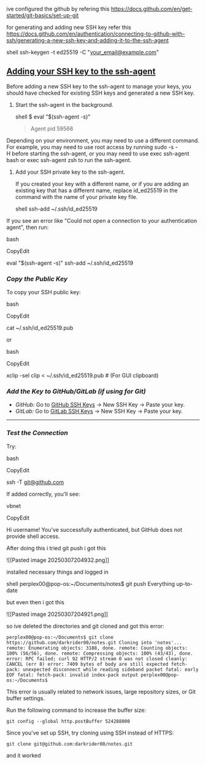 ive configured the github by refering this 
https://docs.github.com/en/get-started/git-basics/set-up-git

for generating and adding new SSH key refer this 
https://docs.github.com/en/authentication/connecting-to-github-with-ssh/generating-a-new-ssh-key-and-adding-it-to-the-ssh-agent

shell
ssh-keygen -t ed25519 -C "your_email@example.com"


## [Adding your SSH key to the ssh-agent](https://docs.github.com/en/authentication/connecting-to-github-with-ssh/generating-a-new-ssh-key-and-adding-it-to-the-ssh-agent#adding-your-ssh-key-to-the-ssh-agent)

Before adding a new SSH key to the ssh-agent to manage your keys, you should have checked for existing SSH keys and generated a new SSH key.

1. Start the ssh-agent in the background.
    
    shell
    $ eval "$(ssh-agent -s)"
    > Agent pid 59566
    

Depending on your environment, you may need to use a different command. For example, you may need to use root access by running sudo -s -H before starting the ssh-agent, or you may need to use exec ssh-agent bash or exec ssh-agent zsh to run the ssh-agent.

1. Add your SSH private key to the ssh-agent.
    
    If you created your key with a different name, or if you are adding an existing key that has a different name, replace id_ed25519 in the command with the name of your private key file.
    
    shell
    ssh-add ~/.ssh/id_ed25519
    

If you see an error like "Could not open a connection to your authentication agent", then run:

bash

CopyEdit

eval "$(ssh-agent -s)" ssh-add ~/.ssh/id_ed25519

### *Copy the Public Key*

To copy your SSH public key:

bash

CopyEdit

cat ~/.ssh/id_ed25519.pub

or

bash

CopyEdit

xclip -sel clip < ~/.ssh/id_ed25519.pub  # (For GUI clipboard)

### *Add the Key to GitHub/GitLab (if using for Git)*

- *GitHub:* Go to [GitHub SSH Keys](https://github.com/settings/keys) → New SSH Key → Paste your key.
- *GitLab:* Go to [GitLab SSH Keys](https://gitlab.com/-/profile/keys) → New SSH Key → Paste your key.

---

### *Test the Connection*

Try:

bash

CopyEdit

ssh -T git@github.com

If added correctly, you'll see:

vbnet

CopyEdit

Hi username! You've successfully authenticated, but GitHub does not provide shell access.

After doing this i tried git push  i got  this 

![[Pasted image 20250307204932.png]]

installed necessary things and logged in 

shell
perplex00@pop-os:~/Documents/notes$ git push
Everything up-to-date

 but even then i got this 

![[Pasted image 20250307204921.png]]

so ive deleted the directories and git cloned and got this error:

```shell
perplex00@pop-os:~/Documents$ git clone https://github.com/darkrider00/notes.git Cloning into 'notes'... remote: Enumerating objects: 3188, done. remote: Counting objects: 100% (56/56), done. remote: Compressing objects: 100% (43/43), done. error: RPC failed; curl 92 HTTP/2 stream 0 was not closed cleanly: CANCEL (err 8) error: 7409 bytes of body are still expected fetch-pack: unexpected disconnect while reading sideband packet fatal: early EOF fatal: fetch-pack: invalid index-pack output perplex00@pop-os:~/Documents$
```

This error is usually related to network issues, large repository sizes, or Git buffer settings. 

Run the following command to increase the buffer size:

`git config --global http.postBuffer 524288000`

Since you've set up SSH, try cloning using SSH instead of HTTPS:

`git clone git@github.com:darkrider00/notes.git`

and it worked